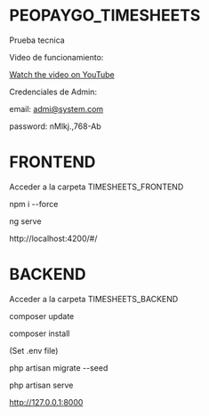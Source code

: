 # PEOPAYGO_TIMESHEETS
Prueba tecnica 



Video de funcionamiento:

[Watch the video on YouTube](https://youtu.be/gqcVp00PuB0)




Credenciales de Admin:

email: admi@system.com

password: nMlkj.,768-Ab



# FRONTEND
Acceder a la carpeta TIMESHEETS_FRONTEND

npm i --force

ng serve

http://localhost:4200/#/

# BACKEND
Acceder a la carpeta TIMESHEETS_BACKEND

composer update

composer install

(Set .env file)

php artisan migrate --seed

php artisan serve

http://127.0.0.1:8000


